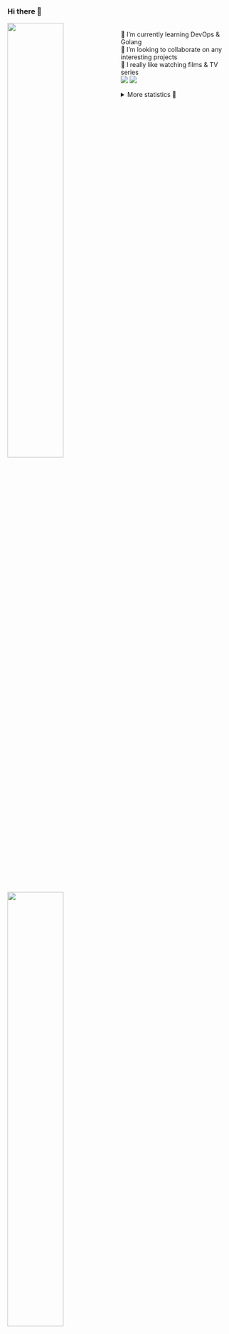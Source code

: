 ### Hi there 👋


[<img align="left" width="50%" src="https://github-readme-stats.vercel.app/api?username=rufusnufus&hide=issues&show_icons=true&count_private=true&theme=transparent&title_color=FF6F40&text_color=FBF9F8&icon_color=F48242&hide_border=true&hide_title=true#gh-dark-mode-only">](https://metrics.lecoq.io/rufusnufus#gh-dark-mode-only)
[<img align="left" width="50%" src="https://github-readme-stats.vercel.app/api?username=rufusnufus&hide=issues&show_icons=true&count_private=true&theme=transparent&title_color=FF6533&text_color=4D4644&icon_color=FF8038&hide_border=true&hide_title=true#gh-light-mode-only">](https://metrics.lecoq.io/rufusnufus#gh-light-mode-only)

<p>
  <br>
  🌱 I’m currently learning DevOps & Golang</br>
  👯 I’m looking to collaborate on any interesting projects</br>
  🎥 I really like watching films & TV series</br>
  <a href="https://linkedin.com/in/rufusnufus"><img src="https://img.shields.io/badge/linkedin-0077B5.svg?style=for-the-badge&logo=linkedin&logoColor=white"/></a>
  <a href="https://t.me/rufusnufus"><img src="https://img.shields.io/badge/-telegram-black?style=for-the-badge&color=blue&logo=telegram"/></a>
</p>

<p text-align="left">
<details>
  <summary>More statistics 👀</summary><br/>

<!--START_SECTION:waka-->
![Code Time](http://img.shields.io/badge/Code%20Time-301%20hrs%2029%20mins-blue)

![Profile Views](http://img.shields.io/badge/Profile%20Views-1-blue)

**I'm an Early 🐤** 

```text
🌞 Morning                4724 commits        ██████░░░░░░░░░░░░░░░░░░░   22.71 % 
🌆 Daytime                11595 commits       ██████████████░░░░░░░░░░░   55.74 % 
🌃 Evening                3868 commits        █████░░░░░░░░░░░░░░░░░░░░   18.59 % 
🌙 Night                  615 commits         █░░░░░░░░░░░░░░░░░░░░░░░░   02.96 % 
```
📅 **I'm Most Productive on Wednesday** 

```text
Monday                   4158 commits        █████░░░░░░░░░░░░░░░░░░░░   19.99 % 
Tuesday                  3895 commits        █████░░░░░░░░░░░░░░░░░░░░   18.72 % 
Wednesday                4262 commits        █████░░░░░░░░░░░░░░░░░░░░   20.49 % 
Thursday                 3409 commits        ████░░░░░░░░░░░░░░░░░░░░░   16.39 % 
Friday                   3676 commits        ████░░░░░░░░░░░░░░░░░░░░░   17.67 % 
Saturday                 544 commits         █░░░░░░░░░░░░░░░░░░░░░░░░   02.62 % 
Sunday                   858 commits         █░░░░░░░░░░░░░░░░░░░░░░░░   04.12 % 
```


📊 **This Week I Spent My Time On** 

```text
💬 Programming Languages: 
Other                    10 hrs 30 mins      ██████████████████████░░░   87.28 % 
HCL                      49 mins             ██░░░░░░░░░░░░░░░░░░░░░░░   06.92 % 
YAML                     27 mins             █░░░░░░░░░░░░░░░░░░░░░░░░   03.79 % 
Bash                     11 mins             ░░░░░░░░░░░░░░░░░░░░░░░░░   01.64 % 
Terraform                2 mins              ░░░░░░░░░░░░░░░░░░░░░░░░░   00.35 % 

🔥 Editors: 
iTerm2                   10 hrs 24 mins      ██████████████████████░░░   86.52 % 
VS Code                  1 hr 37 mins        ███░░░░░░░░░░░░░░░░░░░░░░   13.48 % 
```

**I Mostly Code in Java** 

```text
Python                   21 repos            ███░░░░░░░░░░░░░░░░░░░░░░   12.28 % 
Smarty                   15 repos            ██░░░░░░░░░░░░░░░░░░░░░░░   08.77 % 
HCL                      6 repos             █░░░░░░░░░░░░░░░░░░░░░░░░   03.51 % 
HTML                     4 repos             █░░░░░░░░░░░░░░░░░░░░░░░░   02.34 % 
Mustache                 4 repos             █░░░░░░░░░░░░░░░░░░░░░░░░   02.34 % 
```




 Last Updated on 25/05/2023 01:01:36 UTC
<!--END_SECTION:waka-->

</details>
</p>
